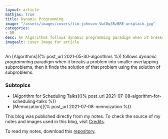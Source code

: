 ```yaml
---
layout: article
mathjax: true
title: Dynamic Programming
image: "/assets/images/covers/tim-johnson-Vwf8q3RzBRE-unsplash.jpg"
categories:
- DM
desc: An Algorithms follows dynamic programming paradigm when it breaks a problem into smaller overlapping subproblems, then it finds the solution of that problem using the solution of subproblems. 
imagealt: Cover Image for article
---
```


An [Algorithms]({% post_url 2021-05-30-algorithms %}) follows *dynamic programming* paradigm when it breaks a problem into smaller overlapping subproblems, then it finds the solution of that problem using the solution of subproblems.

### Subtopics
- [Algorithm for Scheduling Talks]({% post_url 2021-07-08-algorithm-for-scheduling-talks %})
- [Memoization]({% post_url 2021-07-08-memoization %})

This blog was published directly from my notes.
To check the source of my notes and images used in this blog, visit <a href="/credits.html" target="_blank">Credits</a>.

To read my notes, download this <a href="https://github.com/bovem/CS" target="blank">repository</a>.
